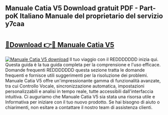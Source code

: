 ## Manuale Catia V5 Download gratuit PDF - Part-poK Italiano Manuale del proprietario del servizio y7caa

# <h2><a href="http://dfgqae.blite.top/?on=Manuale+Catia+V5">🔗Download 👉🔴 Manuale Catia V5</a></h2>

[![Manuale Catia V5 download](https://i.imgur.com/lujVjoI.png)](http://dfgqae.blite.top/?on=Manuale+Catia+V5)
Il tuo viaggio con il REDDDDDDD inizia qui. Questa guida è la tua guida completa per la comprensione e l'uso efficace. Domande frequenti REDDDDDDD questa sezione tratta le domande frequenti e fornisce utili suggerimenti per la risoluzione dei problemi. Manuale Catia V5 offre un'impressionante gamma di funzionalità avanzate, tra cui Controllo Vocale, sincronizzazione automatica, impostazioni personalizzabili e analisi in tempo reale, tutte accessibili dall'interfaccia intuitiva. Ci auguriamo che Manuale Catia V5 sia stata una risorsa utile e Informativa per iniziare con il tuo nuovo prodotto. Se hai bisogno di aiuto o chiarimenti, non esitare a contattare il nostro team di assistenza clienti.
